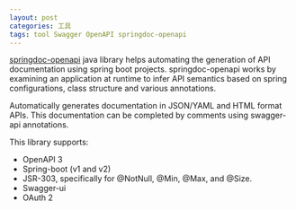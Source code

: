 ```yaml
---
layout: post
categories: 工具
tags: tool Swagger OpenAPI springdoc-openapi
---
```


[springdoc-openapi](https://springdoc.org/) java library helps automating the generation of API documentation using spring boot projects. springdoc-openapi works by examining an application at runtime to infer API semantics based on spring configurations, class structure and various annotations.

Automatically generates documentation in JSON/YAML and HTML format APIs. This documentation can be completed by comments using swagger-api annotations.

This library supports:

- OpenAPI 3
- Spring-boot (v1 and v2)
- JSR-303, specifically for @NotNull, @Min, @Max, and @Size.
- Swagger-ui
- OAuth 2